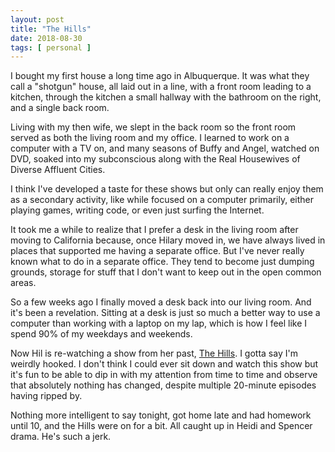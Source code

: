```yaml
---
layout: post
title: "The Hills"
date: 2018-08-30
tags: [ personal ]
---
```


I bought my first house a long time ago in Albuquerque. It was what they call
a "shotgun" house, all laid out in a line, with a front room leading to a
kitchen, through the kitchen a small hallway with the bathroom on the right,
and a single back room.

Living with my then wife, we slept in the back room so the front room served
as both the living room and my office. I learned to work on a computer with
a TV on, and many seasons of Buffy and Angel, watched on DVD, soaked into my
subconscious along with the Real Housewives of Diverse Affluent Cities.

I think I've developed a taste for these shows but only can really enjoy them
as a secondary activity, like while focused on a computer primarily, either
playing games, writing code, or even just surfing the Internet.

It took me a while to realize that I prefer a desk in the living room after
moving to California because, once Hilary moved in, we have always lived in
places that supported me having a separate office. But I've never really known
what to do in a separate office. They tend to become just dumping grounds,
storage for stuff that I don't want to keep out in the open common areas.

So a few weeks ago I finally moved a desk back into our living room. And it's
been a revelation. Sitting at a desk is just so much a better way to use a
computer than working with a laptop on my lap, which is how I feel like I spend
90% of my weekdays and weekends.

Now Hil is re-watching a show from her past,
[The Hills](https://en.wikipedia.org/wiki/The_Hills_%28TV_series%29). I gotta say
I'm weirdly hooked. I don't think I could ever sit down and watch this show but
it's fun to be able to dip in with my attention from time to time and observe
that absolutely nothing has changed, despite multiple 20-minute episodes having
ripped by.

Nothing more intelligent to say tonight, got home late and had homework until
10, and the Hills were on for a bit. All caught up in Heidi and Spencer drama.
He's such a jerk.
